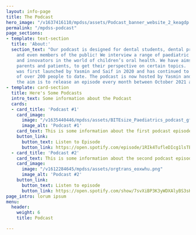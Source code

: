 ```yaml
---
layout: info-page
title: The Podcast
hero_image: "/v1637416110/mpdss/assets/Podcast_banner_website_2_keagdp.png"
permalink: "/mpdss-podcast"
page_sections:
- template: text-section
  title: 'About:'
  section_text: "Our podcast is designed for dental students, dental professionals,
    and even members of the public! We interview a range of paediatric specialists
    and innovators in the world of children’s oral health. We have aims to interview
    parents and patients, to get their perspective on certain topics.  \n  \nThe podcast
    was first launched by Yasmin and Saif in 2020 and has continued to grow a listenership
    of over 200 people to date. The podcast is now hosted by Yasmin and Chloe, and
    the aim is to release an episode every month between October 2021 and April 2022."
- template: card-section
  title: Here's Some Podcasts
  intro_text: Some information about the Podcast
  cards:
  - card_title: 'Podcast #1'
    card_image:
      image: "/v1635440446/mpdss/assets/BITEsize_Paediatrics_podcast_gfdp78.png"
      image_alt: 'Podcast #1'
    card_text: This is some information about the first podcast episode
    button_link:
      button_text: Listen to Episode
      button_link: https://open.spotify.com/episode/1RIk4TufleDIcg1lsTBX6A?si=CJx1VhRATGO6VxSgoFAnlg
  - card_title: 'Podcast #2'
    card_text: This is some information about the second podcast episode
    card_image:
      image: "/v1612284645/mpdss/assets/orgtrans_eoxwhu.png"
      image_alt: 'Podcast #2'
    button_link:
      button_text: Listen to episode
      button_link: https://open.spotify.com/show/7svXiBP3K3yWDXAlyBS3sH
page_intro: lorum ipsum
menu:
  header:
    weight: 6
    title: Podcast

---
```

